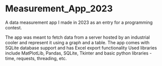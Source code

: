 # Measurement_App_2023
A data measurement app I made in 2023 as an entry for a programming contest. 

The app was meant to fetch data from a server hosted by an industrial cooler and represent it using a graph and a table. The app comes with SQLite database support and has Excel export functionality
Used libraries include MatPlotLib, Pandas, SQLite, Tkinter and basic python libraries - time, requests, threading, etc.
